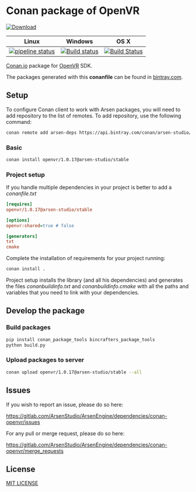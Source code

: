 # Conan package of OpenVR

[![Download](https://api.bintray.com/packages/arsen-studio/arsen-deps/openvr%3Aarsen-studio/images/download.svg?version=1.0.17%3Astable)](https://bintray.com/arsen-studio/arsen-deps/openvr%3Aarsen-studio/1.0.17%3Astable/link)


|Linux|Windows|OS X|
|-----|-------|----|
|[![pipeline status](https://gitlab.com/HeiGameStudio/ArsenEngine/dependencies/conan-openvr/badges/stable/1.0.17/pipeline.svg)](https://gitlab.com/HeiGameStudio/ArsenEngine/dependencies/conan-openvr/commits/stable/1.0.17)|[![Build status](https://ci.appveyor.com/api/projects/status/qg7k3dywc13q7k6i/branch/stable%2F1.0.17?svg=true)](https://ci.appveyor.com/project/ArsenStudio/conan-openvr/branch/stable%2F1.0.17)|[![Build Status](https://travis-ci.org/ArsenStudio/conan-openvr.svg?branch=stable%2F1.0.17)](https://travis-ci.org/ArsenStudio/conan-openvr)|


[Conan.io](https://conan.io) package for [OpenVR](https://github.com/ValveSoftware/openvr) SDK.

The packages generated with this **conanfile** can be found in [bintray.com](https://bintray.com/arsen-studio/arsen-deps/openvr%3Aarsen-studio).

## Setup

To configure Conan client to work with Arsen packages, you will need to add repository to the list of remotes. To add repository, use the following command:

```sh
conan remote add arsen-deps https://api.bintray.com/conan/arsen-studio/arsen-deps
```

### Basic

```sh
conan install openvr/1.0.17@arsen-studio/stable
```

### Project setup

If you handle multiple dependencies in your project is better to add a *conanfile.txt*

```ini
[requires]
openvr/1.0.17@arsen-studio/stable

[options]
openvr:shared=true # false

[generators]
txt
cmake
```

Complete the installation of requirements for your project running:

```sh
conan install .
```

Project setup installs the library (and all his dependencies) and generates the files *conanbuildinfo.txt* and *conanbuildinfo.cmake* with all the paths and variables that you need to link with your dependencies.

## Develop the package

### Build packages

```sh
pip install conan_package_tools bincrafters_package_tools
python build.py
```

### Upload packages to server

```sh
conan upload openvr/1.0.17@arsen-studio/stable --all
```

## Issues

If you wish to report an issue, please do so here:

<https://gitlab.com/ArsenStudio/ArsenEngine/dependencies/conan-openvr/issues>

For any pull or merge request, please do so here:

<https://gitlab.com/ArsenStudio/ArsenEngine/dependencies/conan-openvr/merge_requests>

## License

[MIT LICENSE](LICENSE)
